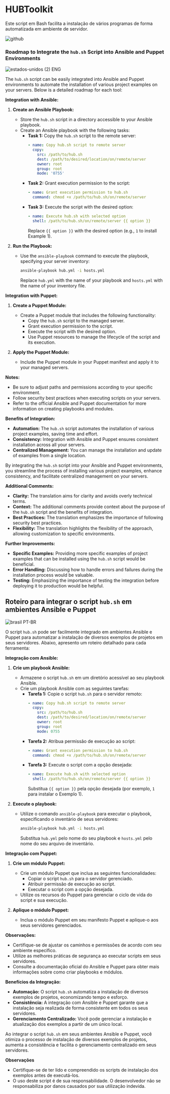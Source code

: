 # HUBToolkit

Este script em Bash facilita a instalação de vários programas de forma automatizada em ambiente de servidor.


![github](https://github.com/SamSepi0l13/HUBToolkit/assets/134660568/dbc4c082-1b12-40cb-86fb-c5aa03d80d7f)


### **Roadmap to Integrate the `hub.sh` Script into Ansible and Puppet Environments**

![estados-unidos (2)](https://github.com/user-attachments/assets/e89a87cf-d68e-41d9-a636-d69a837802df) ENG


The `hub.sh` script can be easily integrated into Ansible and Puppet environments to automate the installation of various project examples on your servers. Below is a detailed roadmap for each tool:

**Integration with Ansible:**

1. **Create an Ansible Playbook:**
   * Store the `hub.sh` script in a directory accessible to your Ansible playbook.
   * Create an Ansible playbook with the following tasks:
     * **Task 1:** Copy the `hub.sh` script to the remote server:
       ```yaml
       - name: Copy hub.sh script to remote server
         copy:
           src: /path/to/hub.sh
           dest: /path/to/desired/location/on/remote/server
           owner: root
           group: root
           mode: '0755'
       ```
     * **Task 2:** Grant execution permission to the script:
       ```yaml
       - name: Grant execution permission to hub.sh
         command: chmod +x /path/to/hub.sh/on/remote/server
       ```
     * **Task 3:** Execute the script with the desired option:
       ```yaml
       - name: Execute hub.sh with selected option
         shell: /path/to/hub.sh/on/remote/server {{ option }}
       ```
       Replace `{{ option }}` with the desired option (e.g., `1` to install Example 1).

2. **Run the Playbook:**
   * Use the `ansible-playbook` command to execute the playbook, specifying your server inventory:
     ```bash
     ansible-playbook hub.yml -i hosts.yml
     ```
     Replace `hub.yml` with the name of your playbook and `hosts.yml` with the name of your inventory file.

**Integration with Puppet:**

1. **Create a Puppet Module:**
   * Create a Puppet module that includes the following functionality:
     * Copy the `hub.sh` script to the managed server.
     * Grant execution permission to the script.
     * Execute the script with the desired option.
     * Use Puppet resources to manage the lifecycle of the script and its execution.

2. **Apply the Puppet Module:**
   * Include the Puppet module in your Puppet manifest and apply it to your managed servers.

**Notes:**

* Be sure to adjust paths and permissions according to your specific environment.
* Follow security best practices when executing scripts on your servers.
* Refer to the official Ansible and Puppet documentation for more information on creating playbooks and modules.

**Benefits of Integration:**

* **Automation:** The `hub.sh` script automates the installation of various project examples, saving time and effort.
* **Consistency:** Integration with Ansible and Puppet ensures consistent installation across all your servers.
* **Centralized Management:** You can manage the installation and update of examples from a single location.

By integrating the `hub.sh` script into your Ansible and Puppet environments, you streamline the process of installing various project examples, enhance consistency, and facilitate centralized management on your servers.

**Additional Comments:**

* **Clarity:** The translation aims for clarity and avoids overly technical terms.
* **Context:** The additional comments provide context about the purpose of the `hub.sh` script and the benefits of integration.
* **Best Practices:** The translation emphasizes the importance of following security best practices.
* **Flexibility:** The translation highlights the flexibility of the approach, allowing customization to specific environments.

**Further Improvements:**

* **Specific Examples:** Providing more specific examples of project examples that can be installed using the `hub.sh` script would be beneficial.
* **Error Handling:** Discussing how to handle errors and failures during the installation process would be valuable.
* **Testing:** Emphasizing the importance of testing the integration before deploying it to production would be helpful.



## Roteiro para integrar o script `hub.sh` em ambientes Ansible e Puppet
![brasil](https://github.com/user-attachments/assets/430e9ab3-5ab2-446a-ab40-7fc6b8829c12) PT-BR

O script `hub.sh` pode ser facilmente integrado em ambientes Ansible e Puppet para automatizar a instalação de diversos exemplos de projetos em seus servidores. Abaixo, apresento um roteiro detalhado para cada ferramenta:

**Integração com Ansible:**

1. **Crie um playbook Ansible:**
    * Armazene o script `hub.sh` em um diretório acessível ao seu playbook Ansible.
    * Crie um playbook Ansible com as seguintes tarefas:
        * **Tarefa 1:** Copie o script `hub.sh` para o servidor remoto:
            ```yaml
            - name: Copy hub.sh script to remote server
              copy:
                src: /path/to/hub.sh
                dest: /path/to/desired/location/on/remote/server
                owner: root
                group: root
                mode: 0755
            ```
        * **Tarefa 2:** Atribua permissão de execução ao script:
            ```yaml
            - name: Grant execution permission to hub.sh
              command: chmod +x /path/to/hub.sh/on/remote/server
            ```
        * **Tarefa 3:** Execute o script com a opção desejada:
            ```yaml
            - name: Execute hub.sh with selected option
              shell: /path/to/hub.sh/on/remote/server {{ option }}
            ```
            Substitua `{{ option }}` pela opção desejada (por exemplo, `1` para instalar o Exemplo 1).

2. **Execute o playbook:**
    * Utilize o comando `ansible-playbook` para executar o playbook, especificando o inventário de seus servidores:
        ```bash
        ansible-playbook hub.yml -i hosts.yml
        ```
        Substitua `hub.yml` pelo nome do seu playbook e `hosts.yml` pelo nome do seu arquivo de inventário.

**Integração com Puppet:**

1. **Crie um módulo Puppet:**
    * Crie um módulo Puppet que inclua as seguintes funcionalidades:
        * Copiar o script `hub.sh` para o servidor gerenciado.
        * Atribuir permissão de execução ao script.
        * Executar o script com a opção desejada.
    * Utilize os recursos do Puppet para gerenciar o ciclo de vida do script e sua execução.

2. **Aplique o módulo Puppet:**
    * Inclua o módulo Puppet em seu manifesto Puppet e aplique-o aos seus servidores gerenciados.

**Observações:**

* Certifique-se de ajustar os caminhos e permissões de acordo com seu ambiente específico.
* Utilize as melhores práticas de segurança ao executar scripts em seus servidores.
* Consulte a documentação oficial do Ansible e Puppet para obter mais informações sobre como criar playbooks e módulos.

**Benefícios da Integração:**

* **Automação:** O script `hub.sh` automatiza a instalação de diversos exemplos de projetos, economizando tempo e esforço.
* **Consistência:** A integração com Ansible e Puppet garante que a instalação seja realizada de forma consistente em todos os seus servidores.
* **Gerenciamento Centralizado:** Você pode gerenciar a instalação e atualização dos exemplos a partir de um único local.

Ao integrar o script `hub.sh` em seus ambientes Ansible e Puppet, você otimiza o processo de instalação de diversos exemplos de projetos, aumenta a consistência e facilita o gerenciamento centralizado em seus servidores.


**Observações**

* Certifique-se de ter lido e compreendido os scripts de instalação dos exemplos antes de executá-los.
* O uso deste script é de sua responsabilidade. O desenvolvedor não se responsabiliza por danos causados ​​por sua utilização indevida.
